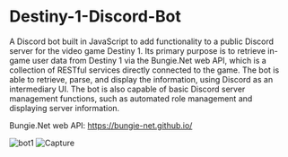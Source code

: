 # Destiny-1-Discord-Bot
A Discord bot built in JavaScript to add functionality to a public Discord server for the video game Destiny 1. Its primary purpose is to retrieve in-game user data from Destiny 1 via the Bungie.Net web API, which is a collection of RESTful services directly connected to the game. The bot is able to retrieve, parse, and display the information, using Discord as an intermediary UI. The bot is also capable of basic Discord server management functions, such as automated role management and displaying server information.

Bungie.Net web API: https://bungie-net.github.io/

![bot1](https://user-images.githubusercontent.com/34043602/197366997-97687604-bf7d-4147-9ea2-3ed124fc7918.PNG)
![Capture](https://user-images.githubusercontent.com/34043602/197367223-9cbc11f0-b8bc-4c01-928c-f35c44cc1d94.png)
